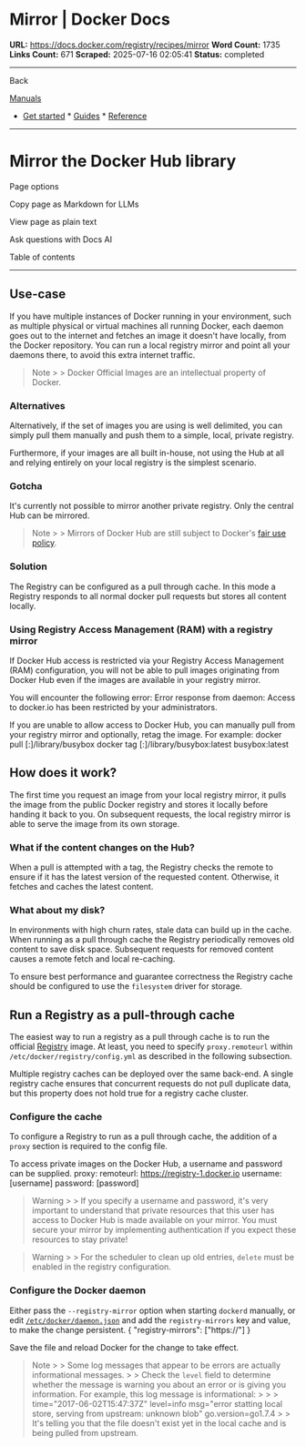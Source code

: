 # Mirror | Docker Docs

**URL:** https://docs.docker.com/registry/recipes/mirror
**Word Count:** 1735
**Links Count:** 671
**Scraped:** 2025-07-16 02:05:41
**Status:** completed

---

Back

[Manuals](https://docs.docker.com/manuals/)

  * [Get started](https://docs.docker.com/get-started/)   * [Guides](https://docs.docker.com/guides/)   * [Reference](https://docs.docker.com/reference/)

* * *

# Mirror the Docker Hub library

Page options

Copy page as Markdown for LLMs

View page as plain text

Ask questions with Docs AI

Table of contents

* * *

## Use-case

If you have multiple instances of Docker running in your environment, such as multiple physical or virtual machines all running Docker, each daemon goes out to the internet and fetches an image it doesn't have locally, from the Docker repository. You can run a local registry mirror and point all your daemons there, to avoid this extra internet traffic.

> Note >  > Docker Official Images are an intellectual property of Docker.

### Alternatives

Alternatively, if the set of images you are using is well delimited, you can simply pull them manually and push them to a simple, local, private registry.

Furthermore, if your images are all built in-house, not using the Hub at all and relying entirely on your local registry is the simplest scenario.

### Gotcha

It's currently not possible to mirror another private registry. Only the central Hub can be mirrored.

> Note >  > Mirrors of Docker Hub are still subject to Docker's [fair use policy](https://docs.docker.com/docker-hub/usage/#fair-use).

### Solution

The Registry can be configured as a pull through cache. In this mode a Registry responds to all normal docker pull requests but stores all content locally.

### Using Registry Access Management \(RAM\) with a registry mirror

If Docker Hub access is restricted via your Registry Access Management \(RAM\) configuration, you will not be able to pull images originating from Docker Hub even if the images are available in your registry mirror.

You will encounter the following error:               Error response from daemon: Access to docker.io has been restricted by your administrators.     

If you are unable to allow access to Docker Hub, you can manually pull from your registry mirror and optionally, retag the image. For example:               docker pull <your-registry-mirror>[:<port>]/library/busybox     docker tag <your-registry-mirror>[:<port>]/library/busybox:latest busybox:latest     

## How does it work?

The first time you request an image from your local registry mirror, it pulls the image from the public Docker registry and stores it locally before handing it back to you. On subsequent requests, the local registry mirror is able to serve the image from its own storage.

### What if the content changes on the Hub?

When a pull is attempted with a tag, the Registry checks the remote to ensure if it has the latest version of the requested content. Otherwise, it fetches and caches the latest content.

### What about my disk?

In environments with high churn rates, stale data can build up in the cache. When running as a pull through cache the Registry periodically removes old content to save disk space. Subsequent requests for removed content causes a remote fetch and local re-caching.

To ensure best performance and guarantee correctness the Registry cache should be configured to use the `filesystem` driver for storage.

## Run a Registry as a pull-through cache

The easiest way to run a registry as a pull through cache is to run the official [Registry](https://hub.docker.com/_/registry) image. At least, you need to specify `proxy.remoteurl` within `/etc/docker/registry/config.yml` as described in the following subsection.

Multiple registry caches can be deployed over the same back-end. A single registry cache ensures that concurrent requests do not pull duplicate data, but this property does not hold true for a registry cache cluster.

### Configure the cache

To configure a Registry to run as a pull through cache, the addition of a `proxy` section is required to the config file.

To access private images on the Docker Hub, a username and password can be supplied.               proxy:       remoteurl: https://registry-1.docker.io       username: [username]       password: [password]

> Warning >  > If you specify a username and password, it's very important to understand that private resources that this user has access to Docker Hub is made available on your mirror. You must secure your mirror by implementing authentication if you expect these resources to stay private\!

> Warning >  > For the scheduler to clean up old entries, `delete` must be enabled in the registry configuration.

### Configure the Docker daemon

Either pass the `--registry-mirror` option when starting `dockerd` manually, or edit [`/etc/docker/daemon.json`](https://docs.docker.com/reference/cli/dockerd/#daemon-configuration-file) and add the `registry-mirrors` key and value, to make the change persistent.               {       "registry-mirrors": ["https://<my-docker-mirror-host>"]     }

Save the file and reload Docker for the change to take effect.

> Note >  > Some log messages that appear to be errors are actually informational messages. >  > Check the `level` field to determine whether the message is warning you about an error or is giving you information. For example, this log message is informational: >      >      >     time="2017-06-02T15:47:37Z" level=info msg="error statting local store, serving from upstream: unknown blob" go.version=go1.7.4 >  > It's telling you that the file doesn't exist yet in the local cache and is being pulled from upstream.